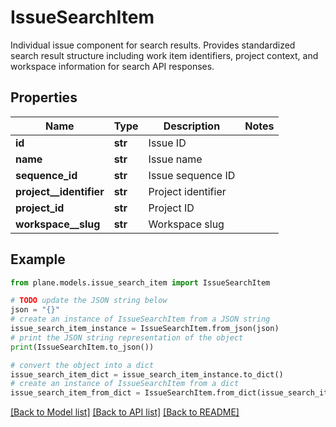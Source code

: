 # IssueSearchItem

Individual issue component for search results.  Provides standardized search result structure including work item identifiers, project context, and workspace information for search API responses.

## Properties

Name | Type | Description | Notes
------------ | ------------- | ------------- | -------------
**id** | **str** | Issue ID | 
**name** | **str** | Issue name | 
**sequence_id** | **str** | Issue sequence ID | 
**project__identifier** | **str** | Project identifier | 
**project_id** | **str** | Project ID | 
**workspace__slug** | **str** | Workspace slug | 

## Example

```python
from plane.models.issue_search_item import IssueSearchItem

# TODO update the JSON string below
json = "{}"
# create an instance of IssueSearchItem from a JSON string
issue_search_item_instance = IssueSearchItem.from_json(json)
# print the JSON string representation of the object
print(IssueSearchItem.to_json())

# convert the object into a dict
issue_search_item_dict = issue_search_item_instance.to_dict()
# create an instance of IssueSearchItem from a dict
issue_search_item_from_dict = IssueSearchItem.from_dict(issue_search_item_dict)
```
[[Back to Model list]](../README.md#documentation-for-models) [[Back to API list]](../README.md#documentation-for-api-endpoints) [[Back to README]](../README.md)


